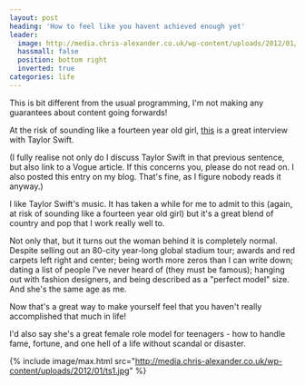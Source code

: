 ```yaml
---
layout: post
heading: 'How to feel like you havent achieved enough yet'
leader:
  image: http://media.chris-alexander.co.uk/wp-content/uploads/2012/01/ts1.jpg
  hassmall: false
  position: bottom right
  inverted: true
categories: life
---
```


This is bit different from the usual programming, I'm not making any guarantees about content going forwards!

At the risk of sounding like a fourteen year old girl, [this](http://www.vogue.com/magazine/article/taylor-swift-the-single-life/) is a great interview with Taylor Swift.

(I fully realise not only do I discuss Taylor Swift in that previous sentence, but also link to a Vogue article. If this concerns you, please do not read on. I also posted this entry on my blog. That's fine, as I figure nobody reads it anyway.)

I like Taylor Swift's music. It has taken a while for me to admit to this (again, at risk of sounding like a fourteen year old girl) but it's a great blend of country and pop that I work really well to.

Not only that, but it turns out the woman behind it is completely normal. Despite selling out an 80-city year-long global stadium tour; awards and red carpets left right and center; being worth more zeros than I can write down; dating a list of people I've never heard of (they must be famous); hanging out with fashion designers, and being described as a "perfect model" size. And she's the same age as me.

Now that's a great way to make yourself feel that you haven't really accomplished that much in life!

I'd also say she's a great female role model for teenagers - how to handle fame, fortune, and one hell of a life without scandal or disaster.

{% include image/max.html src="http://media.chris-alexander.co.uk/wp-content/uploads/2012/01/ts1.jpg" %}
